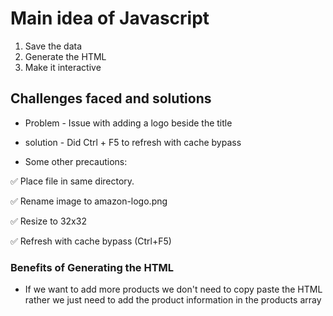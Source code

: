 # Main idea of Javascript

1. Save the data
2. Generate the HTML
3. Make it interactive


## Challenges faced and solutions

- Problem - Issue with adding a logo beside the title 
- solution - Did Ctrl + F5 to refresh with cache bypass 

- Some other precautions:

✅ Place file in same directory.

✅ Rename image to amazon-logo.png

✅ Resize to 32x32

✅ Refresh with cache bypass (Ctrl+F5)


### Benefits of Generating the HTML

- If we want to add more products we don't need to copy paste the HTML rather we just need to add the product information in the products array

